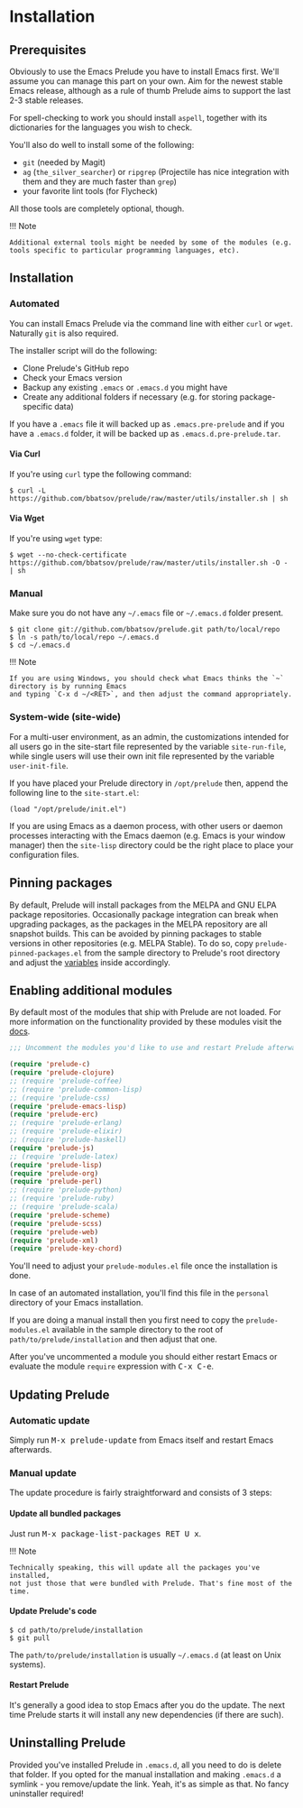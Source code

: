 # Installation

## Prerequisites

Obviously to use the Emacs Prelude you have to install Emacs
first. We'll assume you can manage this part on your own.
Aim for the newest stable Emacs release, although as a rule of
thumb Prelude aims to support the last 2-3 stable releases.

For spell-checking to work you should install `aspell`, together with its
dictionaries for the languages you wish to check.

You'll also do well to install some of the following:

* `git` (needed by Magit)
* `ag` (`the_silver_searcher`) or `ripgrep` (Projectile has nice integration with them and they are much faster than `grep`)
* your favorite lint tools (for Flycheck)

All those tools are completely optional, though.

!!! Note

    Additional external tools might be needed by some of the modules (e.g. tools specific to particular programming languages, etc).

## Installation

### Automated

You can install Emacs Prelude via the command line with either `curl` or
`wget`. Naturally `git` is also required.

The installer script will do the following:

* Clone Prelude's GitHub repo
* Check your Emacs version
* Backup any existing `.emacs` or `.emacs.d` you might have
* Create any additional folders if necessary (e.g. for storing package-specific data)

If you have a `.emacs` file it will backed up as `.emacs.pre-prelude` and if you have
a `.emacs.d` folder, it will be backed up as `.emacs.d.pre-prelude.tar`.

#### Via Curl

If you're using `curl` type the following command:

```shellsession
$ curl -L https://github.com/bbatsov/prelude/raw/master/utils/installer.sh | sh
```

#### Via Wget

If you're using `wget` type:

```shellsession
$ wget --no-check-certificate https://github.com/bbatsov/prelude/raw/master/utils/installer.sh -O - | sh
```

### Manual

Make sure you do not have any `~/.emacs` file or `~/.emacs.d` folder present.

```shellsession
$ git clone git://github.com/bbatsov/prelude.git path/to/local/repo
$ ln -s path/to/local/repo ~/.emacs.d
$ cd ~/.emacs.d
```

!!! Note

    If you are using Windows, you should check what Emacs thinks the `~` directory is by running Emacs
    and typing `C-x d ~/<RET>`, and then adjust the command appropriately.

### System-wide (site-wide)

For a multi-user environment, as an admin, the customizations intended
for all users go in the site-start file represented by the variable
`site-run-file`, while single users will use their own init file
represented by the variable `user-init-file`.

If you have placed your Prelude directory in `/opt/prelude` then,
append the following line to the `site-start.el`:

``` emacs-lisp
(load "/opt/prelude/init.el")
```

If you are using Emacs as a daemon process, with other users or daemon
processes interacting with the Emacs daemon (e.g. Emacs is your window
manager) then the `site-lisp` directory could be the right place to
place your configuration files.

## Pinning packages

By default, Prelude will install packages from the MELPA and GNU ELPA package
repositories. Occasionally package integration can break when upgrading packages,
as the packages in the MELPA repository are all snapshot builds.
This can be avoided by pinning packages to stable versions in other repositories (e.g. MELPA Stable).
To do so, copy `prelude-pinned-packages.el` from the sample directory to
Prelude's root directory and adjust the [variables](https://www.gnu.org/software/emacs/manual/html_node/emacs/Package-Installation.html)
inside accordingly.

## Enabling additional modules

By default most of the modules that ship with Prelude are not loaded. For more information on the functionality provided by these modules visit the [docs](modules/index.md).

```lisp
;;; Uncomment the modules you'd like to use and restart Prelude afterwards

(require 'prelude-c)
(require 'prelude-clojure)
;; (require 'prelude-coffee)
;; (require 'prelude-common-lisp)
;; (require 'prelude-css)
(require 'prelude-emacs-lisp)
(require 'prelude-erc)
;; (require 'prelude-erlang)
;; (require 'prelude-elixir)
;; (require 'prelude-haskell)
(require 'prelude-js)
;; (require 'prelude-latex)
(require 'prelude-lisp)
(require 'prelude-org)
(require 'prelude-perl)
;; (require 'prelude-python)
;; (require 'prelude-ruby)
;; (require 'prelude-scala)
(require 'prelude-scheme)
(require 'prelude-scss)
(require 'prelude-web)
(require 'prelude-xml)
(require 'prelude-key-chord)
```

You'll need to adjust your `prelude-modules.el` file once the installation is done.

In case of an automated installation, you'll find this file in the `personal` directory of your Emacs installation.

If you are doing a manual install then you first
need to copy the `prelude-modules.el` available in the sample
directory to the root of `path/to/prelude/installation` and then
adjust that one.

After you've uncommented a module you should either restart Emacs or evaluate the module
`require` expression with <kbd>C-x C-e</kbd>.

## Updating Prelude

### Automatic update

Simply run <kbd>M-x prelude-update</kbd> from Emacs itself and restart Emacs afterwards.

### Manual update

The update procedure is fairly straightforward and consists of 3 steps:

#### Update all bundled packages

Just run <kbd>M-x package-list-packages RET U x</kbd>.

!!! Note

    Technically speaking, this will update all the packages you've installed,
    not just those that were bundled with Prelude. That's fine most of the time.

#### Update Prelude's code

```shellsession
$ cd path/to/prelude/installation
$ git pull
```

The `path/to/prelude/installation` is usually `~/.emacs.d` (at least
on Unix systems).

#### Restart Prelude

It's generally a good idea to stop Emacs after you do the update. The
next time Prelude starts it will install any new dependencies (if
there are such).

## Uninstalling Prelude

Provided you've installed Prelude in `.emacs.d`, all you need to do is delete that folder.
If you opted for the manual installation and making `.emacs.d` a symlink - you remove/update
the link. Yeah, it's as simple as that. No fancy uninstaller required!
